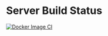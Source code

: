 
# Server Build Status

[![Docker Image CI](https://github.com/eunjae-farm/youngcart5/actions/workflows/docker-image.yml/badge.svg)](https://github.com/eunjae-farm/youngcart5/actions/workflows/docker-image.yml)